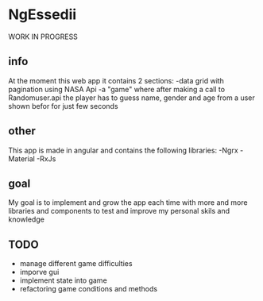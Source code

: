 # NgEssedii

WORK IN PROGRESS

## info

At the moment this web app it contains 2 sections:
-data grid with pagination using NASA Api 
-a "game" where after making a call to Randomuser.api the player has to guess name, gender and age from a user shown befor for just few seconds

## other
This app is made in angular and contains the following libraries:
-Ngrx
-Material
-RxJs

## goal
My goal is to implement and grow the app each time with more and more libraries and components to test and improve my personal skils and knowledge

## TODO
- manage different game difficulties
- imporve gui
- implement state into game
- refactoring game conditions and methods
